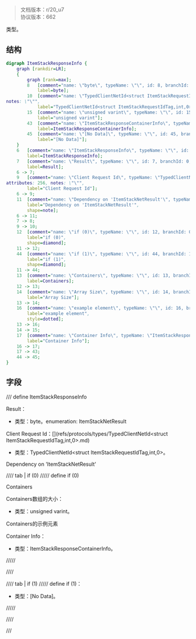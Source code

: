 # <!-- md:samp ItemStackResponseInfo -->

> 文档版本：r/20_u7<br/>协议版本：662

<!-- md:samp ItemStackResponseInfo -->类型。

## 结构

```dot
digraph ItemStackResponseInfo {
	graph [rankdir=LR];
	{
		graph [rank=max];
		8	[comment="name: \"byte\", typeName: \"\", id: 8, branchId: 0, recurseId: -1, attributes: 512, notes: \"\"",
			label=byte];
		10	[comment="name: \"TypedClientNetId<struct ItemStackRequestIdTag,int,0>\", typeName: \"\", id: 10, branchId: 0, recurseId: -1, attributes: 512, \
notes: \"\"",
			label="TypedClientNetId<struct ItemStackRequestIdTag,int,0>"];
		15	[comment="name: \"unsigned varint\", typeName: \"\", id: 15, branchId: 0, recurseId: -1, attributes: 512, notes: \"\"",
			label="unsigned varint"];
		43	[comment="name: \"ItemStackResponseContainerInfo\", typeName: \"\", id: 43, branchId: 0, recurseId: -1, attributes: 512, notes: \"\"",
			label=ItemStackResponseContainerInfo];
		45	[comment="name: \"[No Data]\", typeName: \"\", id: 45, branchId: 0, recurseId: -1, attributes: 512, notes: \"\"",
			label="[No Data]"];
	}
	6	[comment="name: \"ItemStackResponseInfo\", typeName: \"\", id: 6, branchId: 0, recurseId: -1, attributes: 0, notes: \"\"",
		label=ItemStackResponseInfo];
	7	[comment="name: \"Result\", typeName: \"\", id: 7, branchId: 0, recurseId: -1, attributes: 0, notes: \"enumeration: ItemStackNetResult\"",
		label=Result];
	6 -> 7;
	9	[comment="name: \"Client Request Id\", typeName: \"TypedClientNetId<struct ItemStackRequestIdTag,int,0>\", id: 9, branchId: 0, recurseId: -1, \
attributes: 256, notes: \"\"",
		label="Client Request Id"];
	6 -> 9;
	11	[comment="name: \"Dependency on 'ItemStackNetResult'\", typeName: \"\", id: 11, branchId: 0, recurseId: -1, attributes: 2, notes: \"\"",
		label="Dependency on 'ItemStackNetResult'",
		shape=note];
	6 -> 11;
	7 -> 8;
	9 -> 10;
	12	[comment="name: \"if (0)\", typeName: \"\", id: 12, branchId: 0, recurseId: -1, attributes: 4, notes: \"\"",
		label="if (0)",
		shape=diamond];
	11 -> 12;
	44	[comment="name: \"if (1)\", typeName: \"\", id: 44, branchId: 1, recurseId: -1, attributes: 4, notes: \"\"",
		label="if (1)",
		shape=diamond];
	11 -> 44;
	13	[comment="name: \"Containers\", typeName: \"\", id: 13, branchId: 0, recurseId: -1, attributes: 8, notes: \"\"",
		label=Containers];
	12 -> 13;
	14	[comment="name: \"Array Size\", typeName: \"\", id: 14, branchId: 0, recurseId: -1, attributes: 0, notes: \"\"",
		label="Array Size"];
	13 -> 14;
	16	[comment="name: \"example element\", typeName: \"\", id: 16, branchId: 0, recurseId: -1, attributes: 16, notes: \"\"",
		label="example element",
		style=dotted];
	13 -> 16;
	14 -> 15;
	17	[comment="name: \"Container Info\", typeName: \"ItemStackResponseContainerInfo\", id: 17, branchId: 0, recurseId: -1, attributes: 256, notes: \"\"",
		label="Container Info"];
	16 -> 17;
	17 -> 43;
	44 -> 45;
}

```

## 字段

/// define
ItemStackResponseInfo

Result：<!-- md:samp byte -->

- 类型：byte。enumeration: ItemStackNetResult

Client Request Id：[<!-- md:samp TypedClientNetId<struct ItemStackRequestIdTag,int,0> -->](refs/protocols/types/TypedClientNetId<struct ItemStackRequestIdTag,int,0>.md)

- 类型：TypedClientNetId<struct ItemStackRequestIdTag,int,0>。

Dependency on 'ItemStackNetResult'

//// tab | if (0)
///// define
if (0)

Containers

Containers数组的大小：<!-- md:samp unsigned varint -->

- 类型：unsigned varint。

Containers的示例元素

Container Info：[<!-- md:samp ItemStackResponseContainerInfo -->](refs/protocols/types/ItemStackResponseContainerInfo.md)

- 类型：ItemStackResponseContainerInfo。


/////

////

//// tab | if (1)
///// define
if (1)：<!-- md:samp [No Data] -->

- 类型：[No Data]。


/////

////



///
